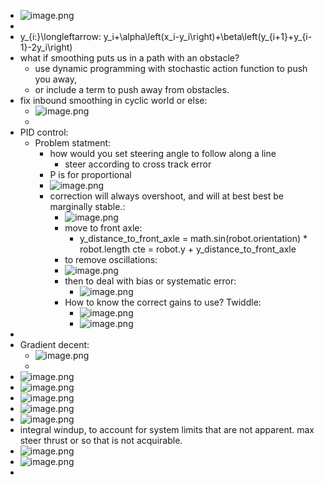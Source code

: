- ![image.png](../assets/image_1708892561332_0.png)
-
- y_{i\:}\longleftarrow\: y_i+\alpha\left(x_i-y_i\right)+\beta\left(y_{i+1}+y_{i-1}-2y_i\right)
- what if smoothing puts us in a path with  an obstacle?
	- use dynamic programming with stochastic action function to push you away,
	- or include a term to push away from obstacles.
- fix inbound smoothing in cyclic world or else:
	- ![image.png](../assets/image_1709294615426_0.png)
	-
- PID control:
	- Problem statment:
		- how would you set steering angle to follow along a line
			- steer according to cross track error
		- P is for proportional
		- ![image.png](../assets/image_1709219452726_0.png)
		- correction will always overshoot, and will at best best be marginally stable.:
			- ![image.png](../assets/image_1709219585449_0.png)
			- move to front  axle:
				- y_distance_to_front_axle = math.sin(robot.orientation) * robot.length
				  cte = robot.y + y_distance_to_front_axle
			- to remove oscillations:
			- ![image.png](../assets/image_1709225264769_0.png)
			- then to deal with bias or systematic error:
				- ![image.png](../assets/image_1709226744520_0.png)
			- How to know the correct gains to use? Twiddle:
				- ![image.png](../assets/image_1709227701459_0.png)
				- ![image.png](../assets/image_1709228416219_0.png)
-
- Gradient decent:
	- ![image.png](../assets/image_1714217945973_0.png)
	-
- ![image.png](../assets/image_1709237756500_0.png)
- ![image.png](../assets/image_1709245501297_0.png)
- ![image.png](../assets/image_1709248525397_0.png)
- ![image.png](../assets/image_1709249187704_0.png)
- ![image.png](../assets/image_1709249825117_0.png)
- integral windup, to account for system limits that are not apparent. max steer thrust or so that is not acquirable.
- ![image.png](../assets/image_1710026219044_0.png)
- ![image.png](../assets/image_1709993295501_0.png)
-